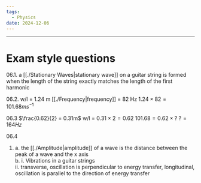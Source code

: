```yaml
---
tags:
  - Physics
date: 2024-12-06
---
```

---  
# Exam style questions  
06.1. a [[./Stationary Waves|stationary wave]] on a guitar string is formed when the length of the string exactly matches the length of the first harmonic  
  
06.2. w/l = 1.24 m  [[./Frequency|frequency]] = 82 Hz   $1.24 \times 82 = 101.68ms^{-1}$   
  
06.3 $\frac{0.62}{2} = 0.31m$    w/l = $0.31 \times 2 = 0.62$   $101.68 = 0.62 \times ?$    $? = 164Hz$   
  
06.4   
  
1.  a. the [[./Amplitude|amplitude]] of a wave is the distance between the peak of a wave and the x axis  
    b. i. Vibrations in a guitar strings   
     ii. transverse, oscillation is perpendicular to energy transfer, longitudinal, oscillation is parallel to the direction of energy transfer  
        